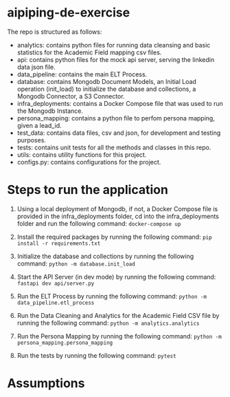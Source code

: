 # aipiping-de-exercise

The repo is structured as follows:

- analytics: contains python files for running data cleansing and basic statistics for the Academic Field mapping csv files.
- api: contains python files for the mock api server, serving the linkedin data json file.
- data_pipeline: contains the main ELT Process.
- database: contains Mongodb Document Models, an Initial Load operation (init_load) to initialize the database and collections, a Mongodb Connector, a S3 Connector.
- infra_deployments: contains a Docker Compose file that was used to run the Mongodb Instance.
- persona_mapping: contains a python file to perfom persona mapping, given a lead_id.
- test_data: contains data files, csv and json, for development and testing purposes.
- tests: contains unit tests for all the methods and classes in this repo.
- utils: contains utility functions for this project.
- configs.py: contains configurations for the project.

# Steps to run the application 
1. Using a local deployment of Mongodb, if not, a Docker Compose file is provided in the infra_deployments folder, cd into the infra_deployments folder and run the following command:
```docker-compose up```

2. Install the required packages by running the following command:
```pip install -r requirements.txt```

3. Initialize the database and collections by running the following command:
```python -m database.init_load```

4. Start the API Server (in dev mode) by running the following command:
```fastapi dev api/server.py```

5. Run the ELT Process by running the following command:
```python -m data_pipeline.etl_process```

6. Run the Data Cleaning and Analytics for the Academic Field CSV file by running the following command:
```python -m analytics.analytics```

7. Run the Persona Mapping by running the following command:
```python -m persona_mapping.persona_mapping```

8. Run the tests by running the following command:
```pytest```

# Assumptions
